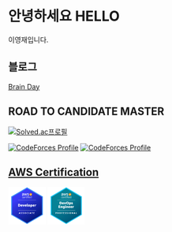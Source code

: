 # 안녕하세요 HELLO

이영재입니다.

## 블로그 
[Brain Day](https://leeyeongjae1.github.io)

## ROAD TO CANDIDATE MASTER
[![Solved.ac프로필](http://mazassumnida.wtf/api/generate_badge?boj=Rose)](https://solved.ac/Rose)

[![CodeForces Profile](https://cf.leed.at?id=Rose)](https://codeforces.com/profile/Rose)
[![CodeForces Profile](https://cf.leed.at?id=Daisy)](https://codeforces.com/profile/Daisy)

## [AWS Certification](https://www.credly.com/users/yeongjae-lee.e63e4a70/badges)

<img src="./badges/aws-certified-developer-associate.png" width="15%" height="15%" />
<img src="./badges/aws-certified-devops-engineer-professional.png" width="15%" height="15%" />